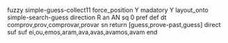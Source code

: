 fuzzy simple-guess-collect11
   force_position Y
   madatory Y
   layout_onto simple-search-guess
   direction R
   an AN
   sq 0
   pref 
   def 
    dt comprov,prov,comprovar,provar
    sn 
    return  [guess,prove-past,guess]
    direct 
   suf 
   suf ei,ou,emos,aram,ava,avas,avamos,avam
end
